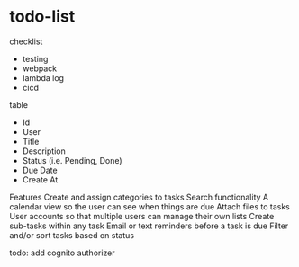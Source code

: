 # todo-list

checklist
- testing
- webpack
- lambda log
- cicd

table
- Id
- User
- Title
- Description
- Status (i.e. Pending, Done)
- Due Date
- Create At

Features
Create and assign categories to tasks
Search functionality 
A calendar view so the user can see when things are due 
Attach files to tasks
User accounts so that multiple users can manage their own lists
Create sub-tasks within any task
Email or text reminders before a task is due
Filter and/or sort tasks based on status

todo:
add cognito authorizer